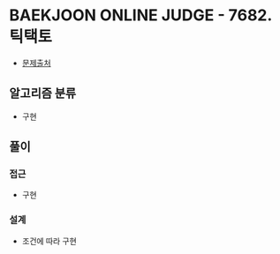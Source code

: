 # BAEKJOON ONLINE JUDGE - 7682. 틱택토

- [문제출처](https://www.acmicpc.net/problem/7682 '7682. 틱택토')

## 알고리즘 분류

- 구현

## 풀이

### 접근

- 구현

### 설계

- 조건에 따라 구현
